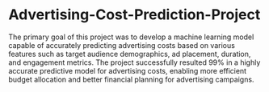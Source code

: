# Advertising-Cost-Prediction-Project
The primary goal of this project was to develop a machine learning model capable of accurately predicting advertising costs based on various features such as target audience demographics, ad placement, duration, and engagement metrics.
The project successfully resulted 99% in a highly accurate predictive model for advertising costs, enabling more efficient budget allocation and better financial planning for advertising campaigns.
